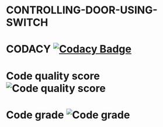 # CONTROLLING-DOOR-USING-SWITCH
#  CODACY  [![Codacy Badge](https://app.codacy.com/project/badge/Grade/de46914306d24fcda359f6efedd10d17)](https://www.codacy.com/gh/shanmukh552001/M2_CONTROLLING-DOOR-USING-SWITCH/dashboard?utm_source=github.com&amp;utm_medium=referral&amp;utm_content=shanmukh552001/M2_CONTROLLING-DOOR-USING-SWITCH&amp;utm_campaign=Badge_Grade)
  
 # Code quality score  ![Code quality score](https://api.codiga.io/project/33027/score/svg)
 # Code grade ![Code grade](https://api.codiga.io/project/33027/status/svg)
